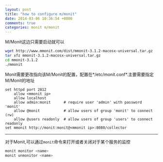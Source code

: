 ```yaml
---
layout: post
title: "how to configure m/monit"
date: 2014-03-06 10:36:54 +0800
comments: true
categories: monit m/monit
---
```

M/Monit这边只需要启动就可以
``` bash
wget http://www.mmonit.com/dist/mmonit-3.1.2-macosx-universal.tar.gz
tar xfz mmonit-3.1.2-macosx-universal.tar.gz
cd mmonit-3.1.2
./mmonit
```

Monit需要更改指向该M/Monit的配置，配置在*/etc/monit.conf*.主要需要指定M/Monit的地址
```
set httpd port 2812
    allow <mmonit ip>
    allow localhost
    allow admin:monit      # require user 'admin' with password 'monit'
    allow @monit           # allow users of group 'monit' to connect (rw)
    allow @users readonly  # allow users of group 'users' to connect readonly
set mmonit http://monit:monit@<mmonit ip>:8080/collector
```
***
对于Monit,可以通过`monit`命令来打开或者关闭对于某个服务的监控
``` bash
monit monitor <name>
monit unmonitor <name>

```

